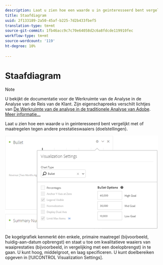 ```yaml
---
description: Laat u zien hoe een waarde u in geinteresseerd bent vergelijkt met of maatregelen tegen andere prestatieswaaiers (doelstellingen).
title: Staafdiagram
uuid: 2f133189-2a50-45af-b225-7d2b433fbef5
translation-type: tm+mt
source-git-commit: 1fb46acc9c7c70e64058d2c6a8fdcde119910fec
workflow-type: tm+mt
source-wordcount: '119'
ht-degree: 10%

---
```



# Staafdiagram

>[!NOTE]
>
>U bekijkt de documentatie voor de Werkruimte van de Analyse in de Analyse van de Reis van de Klant. Zijn eigenschapreeks verschilt lichtjes van [De Werkruimte van de analyse in de traditionele Analyse van Adobe](https://docs.adobe.com/content/help/en/analytics/analyze/analysis-workspace/home.html). [Meer informatie...](/help/getting-started/cja-aa.md)

Laat u zien hoe een waarde u in geinteresseerd bent vergelijkt met of maatregelen tegen andere prestatieswaaiers (doelstellingen).

![](assets/bullet-image.png)

De kogelgrafiek kenmerkt één enkele, primaire maatregel (bijvoorbeeld, huidig-aan-datum opbrengst) en staat u toe om kwalitatieve waaiers van waaiprestaties (bijvoorbeeld, in vergelijking met een doelopbrengst) in te gaan. U kunt hoog, middelgroot, en laag specificeren. U kunt doelbereiken opgeven in [!UICONTROL Visualization Settings].
